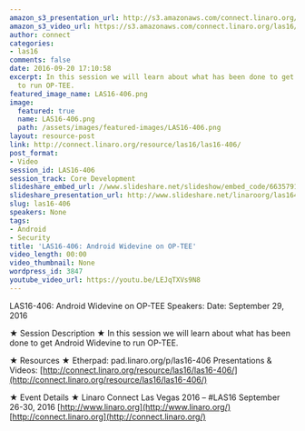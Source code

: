 ```yaml
---
amazon_s3_presentation_url: http://s3.amazonaws.com/connect.linaro.org/las16/Presentations/Thursday/LAS16-406%20-%20Android%20Widevine%20on%20OP-TEE.pdf
amazon_s3_video_url: https://s3.amazonaws.com/connect.linaro.org/las16/Videos/Thursday/LAS16-406%20Android%20Widevine%20on%20OP-TEE.mp4
author: connect
categories:
- las16
comments: false
date: 2016-09-20 17:10:58
excerpt: In this session we will learn about what has been done to get Android Widevine
  to run OP-TEE.
featured_image_name: LAS16-406.png
image:
  featured: true
  name: LAS16-406.png
  path: /assets/images/featured-images/LAS16-406.png
layout: resource-post
link: http://connect.linaro.org/resource/las16/las16-406/
post_format:
- Video
session_id: LAS16-406
session_track: Core Development
slideshare_embed_url: //www.slideshare.net/slideshow/embed_code/66357910
slideshare_presentation_url: http://www.slideshare.net/linaroorg/las16406-android-widevine-on-optee
slug: las16-406
speakers: None
tags:
- Android
- Security
title: 'LAS16-406: Android Widevine on OP-TEE'
video_length: 00:00
video_thumbnail: None
wordpress_id: 3847
youtube_video_url: https://youtu.be/LEJqTXVs9N8
---
```


LAS16-406: Android Widevine on OP-TEE
Speakers:
Date: September 29, 2016

★ Session Description ★
In this session we will learn about what has been done to get Android Widevine to run OP-TEE.

★ Resources ★
Etherpad: pad.linaro.org/p/las16-406
Presentations & Videos: [http://connect.linaro.org/resource/las16/las16-406/](http://connect.linaro.org/resource/las16/las16-406/)

★ Event Details ★
Linaro Connect Las Vegas 2016 – #LAS16
September 26-30, 2016
[http://www.linaro.org](http://www.linaro.org/)
[http://connect.linaro.org](http://connect.linaro.org/)